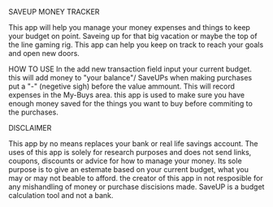 SAVEUP MONEY TRACKER

This app will help you manage your money expenses and things to keep your budget on point. Saveing up for that big vacation or maybe the top of the line gaming rig. This app can help you keep on track to reach your goals and open new doors.

HOW TO USE In the add new transaction field input your current budget. this will add money to "your balance"/ SaveUPs when making purchases put a "-" (negetive sigh) before the value ammount. This will record expenses in the My-Buys area. this app is used to make sure you have enough money saved for the things you want to buy before commiting to the purchases.

DISCLAIMER

This app by no means replaces your bank or real life savings account. The uses of this app is solely for research purposes and does not send links, coupons, discounts or advice for how to manage your money. Its sole purpose is to give an estemate based on your current budget, what you may or may not beable to afford. the creator of this app in not resposible for any mishandling of money or purchase discisions made. SaveUP is a budget calculation tool and not a bank.